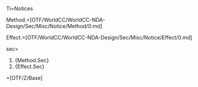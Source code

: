 Ti=Notices

Method.=[OTF/WorldCC/WorldCC-NDA-Design/Sec/Misc/Notice/Method/0.md]

Effect.=[OTF/WorldCC/WorldCC-NDA-Design/Sec/Misc/Notice/Effect/0.md]

sec=<ol class="secs"><li>{Method.Sec}<li>{Effect.Sec}</ol>

=[OTF/Z/Base]

